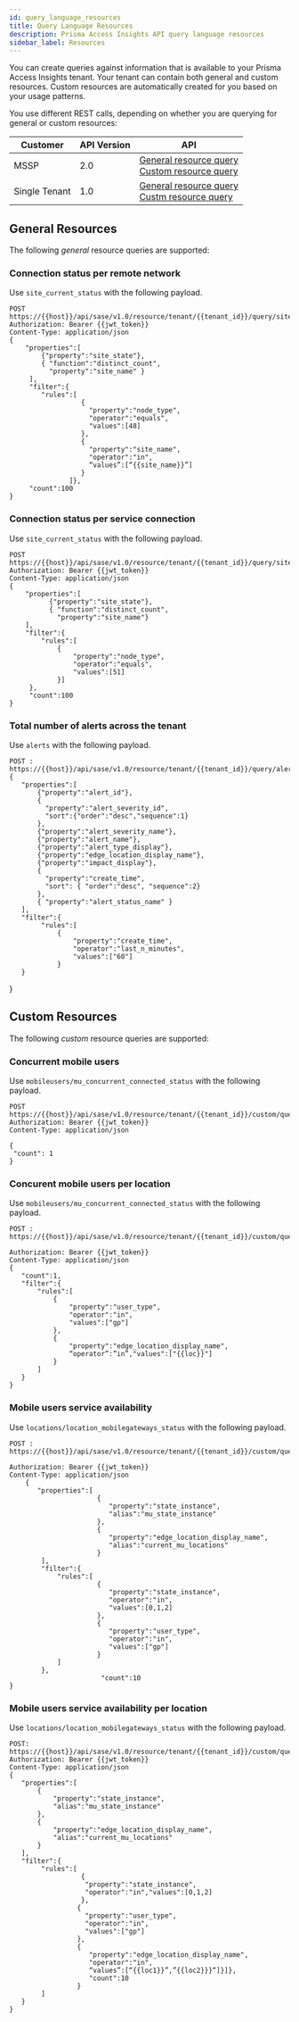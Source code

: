 ```yaml
---
id: query_language_resources
title: Query Language Resources
description: Prisma Access Insights API query language resources
sidebar_label: Resources
---
```


You can create queries against information that is available to your Prisma Access Insights tenant. Your
tenant can contain both general and custom resources. Custom resources are automatically
created for you based on your usage patterns.

You use different REST calls, depending on whether you are querying for
general or custom resources:

| Customer | API Version | API |
-----------|-------------|------
| MSSP | 2.0 | [General resource query](/sase/api/insights/2.0/dataresource#operation/post-api-sase-v2.0-resource-query-resource_name)<br />[Custom resource query](/sase/api/insights/2.0/dataresourcecustom#operation/post-api-sase-v2.0-resource-custom-query-feature_name-request_name) |
| Single Tenant | 1.0 | [General resource query](/sase/api/insights/1.0/dataresource#operation/post-api-sase-v1.0-resource-tenant-tenant_id-query-resource_name)<br />[Custm resource query](/sase/api/insights/1.0/dataresourcecustom#operation/post-api-sase-v1.0-resource-tenant-tenant_id-custom-query-feature_name-request_name) |


## General Resources

The following _general_ resource queries are supported:

### Connection status per remote network

Use `site_current_status` with the following payload.

    POST https://{{host}}/api/sase/v1.0/resource/tenant/{{tenant_id}}/query/site_current_status
    Authorization: Bearer {{jwt_token}}
    Content-Type: application/json
    {
        "properties":[
            {"property":"site_state"},
            { "function":"distinct_count",
              "property":"site_name" }
         ],
         "filter":{
            "rules":[
                      {
                        "property":"node_type",
                        "operator":"equals",
                        "values":[48]
                      },
                      {
                        "property":"site_name",
                        "operator":"in",
                        “values”:[“{{site_name}}”]
                      }
                   ]},
         "count":100
    }


### Connection status per service connection

Use `site_current_status` with the following payload.

    POST https://{{host}}/api/sase/v1.0/resource/tenant/{{tenant_id}}/query/site_current_status
    Authorization: Bearer {{jwt_token}}
    Content-Type: application/json
    {
        "properties":[
              {"property":"site_state"},
              { "function":"distinct_count",
                "property":"site_name"}
        ],
        "filter":{
            "rules":[
                {
                    "property":"node_type",
                    "operator":"equals",
                    "values":[51]
                }]
         },
         "count":100
    }
### Total number of alerts across the tenant

Use `alerts` with the following payload.

    POST : https://{{host}}/api/sase/v1.0/resource/tenant/{{tenant_id}}/query/alerts
    {
       "properties":[
           {"property":"alert_id"},
           {
             "property":"alert_severity_id",
             "sort":{"order":"desc","sequence":1}
           },
           {"property":"alert_severity_name"},
           {"property":"alert_name"},
           {"property":"alert_type_display"},
           {"property":"edge_location_display_name"},
           {"property":"impact_display"},
           {
             "property":"create_time",
             "sort": { "order":"desc", "sequence":2}
           },
           { "property":"alert_status_name" }
       ],
       "filter":{
            "rules":[
                {
                    "property":"create_time",
                    "operator":"last_n_minutes",
                    "values":["60"]
                }
       }
   }



## Custom Resources

The following _custom_ resource queries are supported:

### Concurrent mobile users

Use `mobileusers/mu_concurrent_connected_status` with the following payload.

    POST https://{{host}}/api/sase/v1.0/resource/tenant/{{tenant_id}}/custom/query/mobileusers/mu_current_connected_status
    Authorization: Bearer {{jwt_token}}
    Content-Type: application/json

    {
     "count": 1
    }


### Concurent mobile users per location

Use `mobileusers/mu_concurrent_connected_status` with the following payload.

    POST : https://{{host}}/api/sase/v1.0/resource/tenant/{{tenant_id}}/custom/query/mobileusers/mu_current_connected_status

    Authorization: Bearer {{jwt_token}}
    Content-Type: application/json
    {
       "count":1,
       "filter":{
           "rules":[
               {
                   "property":"user_type",
                   "operator":"in",
                   "values":["gp"]
               },
               {
                   "property":"edge_location_display_name",
                   “operator”:”in”,"values":["{{loc}}"]
               }
           ]
       }
    }

### Mobile users service availability

Use `locations/location_mobilegateways_status` with the following payload.

    POST : https://{{host}}/api/sase/v1.0/resource/tenant/{{tenant_id}}/custom/query/locations/location_mobilegateways_status

    Authorization: Bearer {{jwt_token}}
    Content-Type: application/json
        {
           "properties":[
                          {
                             "property":"state_instance",
                             "alias":"mu_state_instance"
                          },
                          {
                             "property":"edge_location_display_name",
                             "alias":"current_mu_locations"
                          }
            ],
            "filter":{
                "rules":[
                          {
                             "property":"state_instance",
                             "operator":"in",
                             "values":[0,1,2]
                          },
                          {
                             "property":"user_type",
                             "operator":"in",
                             "values":["gp"]
                          }
                ]
            },
                           "count":10
    }


### Mobile users service availability per location

Use `locations/location_mobilegateways_status` with the following payload.

    POST: https://{{host}}/api/sase/v1.0/resource/tenant/{{tenant_id}}/custom/query/locations/location_mobilegateways_status
    Authorization: Bearer {{jwt_token}}
    Content-Type: application/json
    {
       "properties":[
           {
               "property":"state_instance",
               "alias":"mu_state_instance"
           },
           {
               "property":"edge_location_display_name",
               "alias":"current_mu_locations"
           }
       ],
       "filter":{
            "rules":[
                      {
                       "property":"state_instance",
                       "operator":"in","values":[0,1,2]
                      },
                     {
                       "property":"user_type",
                       "operator":"in",
                       "values":["gp"]
                     },
                     {
                        "property":"edge_location_display_name",
                        "operator":"in",
                        “values”:[“{{loc1}}”,”{{loc2}}}“]}]},
                        "count":10
                     }
            ]
       }
    }




